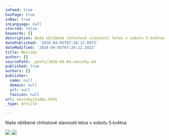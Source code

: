 ```yaml
---
inFeed: true
hasPage: true
inNav: true
inLanguage: null
starred: false
keywords: []
description: Naše oblíbené chřestové slavnosti letos v sobotu 5.května
datePublished: '2016-04-05T07:26:12.897Z'
dateModified: '2016-04-05T07:26:12.202Z'
title: Novinky
author: []
sourcePath: _posts/2016-04-04-novinky.md
published: true
authors: []
publisher:
  name: null
  domain: null
  url: null
  favicon: null
url: novinky/index.html
_type: Article

---
```

Naše oblíbené chřestové slavnosti letos v sobotu 5.května

  
![](https://the-grid-user-content.s3-us-west-2.amazonaws.com/70dc430a-2c24-4256-b84c-ba2070ed808b.jpg)
![](https://the-grid-user-content.s3-us-west-2.amazonaws.com/736c7fc9-229f-43c9-9850-0a73b5b5f26c.jpg)